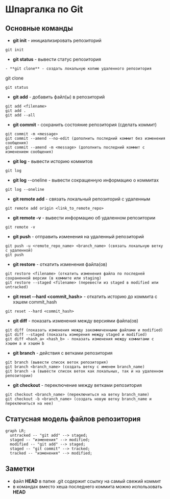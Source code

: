 # Шпаргалка по Git
## Основные команды
- **git init** - инициализировать репозиторий
```
git init
```
- **git status** - вывести статус репозитория
```
- **git clone** - создать локальную копию удаленного репозитория
```
git clone <link>
```
git status
```
- **git add** - добавить файл(ы) в репозиторий
```
git add <filename>
git add .
git add --all
```
- **git commit** - сохранить состояние репозитория (сделать коммит)
```
git commit -m <message>
git commit --amend --no-edit (дополнить последний коммит без изменения сообщения)
git commit --amend -m <message> (дополнить последний коммит с изменением сообщения)
```
- **git log** - вывести историю коммитов
```
git log
```
- **git log** --oneline - вывести сокращенную информацию о коммитах
```
git log --oneline
```
- **git remote add** - связать локальный репозиторий с удаленным
```
git remote add origin <link_to_remote_repo>
```
- **git remote -v** - вывести информацию об удаленном репозитории
```
git remote -v
```
- **git push** - отправить изменения на удаленный репозиторий
```
git push -u <remote_repo_name> <branch_name> (связать локальную ветку с удаленной)
git push
```
- **git restore** - откатить изменения файла(ов)
```
git restore <filename> (откатить изменения файла по последней сохраненной версии (в коммите или staging)
git restore --staged <filename> (перевести из staged в modified или untracked)
```
- **git reset --hard <commit_hash>** - откатить историю до коммита с хэшем commit_hash
```
git reset --hard <commit_hash>
```
- **git diff** - показать изменения между версиями файла(ов)
```
git diff (показать изменения между закоммиченными файлами и modified)
git diff --staged (показать измерения между staged и modified)
git diff <hash_a> <hash_b> - показать изменения между коммитами с хэшем а и хэшем b

```
- **git branch** - действия с ветками репозитория
```
git branch (вывести список веток репозитория)
git branch <branch_name> (создать ветку с именем branch_name)
git branch -a (вывести список веток как локальных, так и на удаленном репозитории)
```
- **git checkout** - переключение между ветками репозитория
```
git checkout <branch_name> (переключиться на ветку branch_name)
git checkout -b <branch_name> (создать новую ветку branch_name и переключиться на нее)
```
## Статусная модель файлов репозитория
```mermaid
graph LR;
  untracked -- "git add" --> staged;
  staged -- "изменения" --> modified;
  modified -- "git add" --> staged;
  staged -- "git commit" --> tracked;
  tracked -- "изменения" --> modified;
```
## Заметки
- файл **HEAD** в папке .git содержит ссылку на самый свежий коммит
- в командах вместо хеша последнего коммита можно использовать **HEAD**
